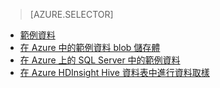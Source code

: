 > [AZURE.SELECTOR]
- [範例資料](../articles/machine-learning/machine-learning-data-science-sample-data.md)
- [在 Azure 中的範例資料 blob 儲存體](../articles/machine-learning/machine-learning-data-science-sample-data-blob.md)
- [在 Azure 上的 SQL Server 中的範例資料](../articles/machine-learning/machine-learning-data-science-sample-data-sql-server.md)
- [在 Azure HDInsight Hive 資料表中進行資料取樣](../articles/machine-learning/machine-learning-data-science-sample-data-hive.md)
